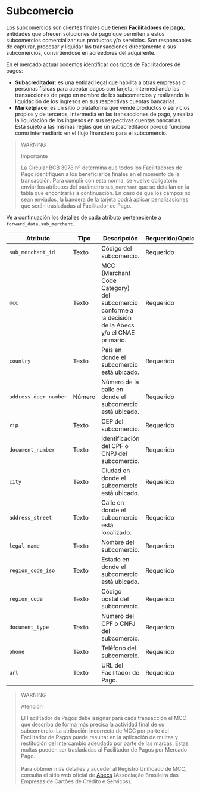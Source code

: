 # Subcomercio

Los subcomercios son clientes finales que tienen **Facilitadores de pago**, entidades que ofrecen soluciones de pago que permiten a estos subcomercios comercializar sus productos y/o servicios. Son responsables de capturar, procesar y liquidar las transacciones directamente a sus subcomercios, convirtiéndose en acreedores del adquirente.

En el mercado actual podemos identificar dos tipos de Facilitadores de pagos:

- **Subacreditador:** es una entidad legal que habilita a otras empresas o personas físicas para aceptar pagos con tarjeta, intermediando las transacciones de pago en nombre de los subcomercios y realizando la liquidación de los ingresos en sus respectivas cuentas bancarias.
- **Marketplace:** es un sitio o plataforma que vende productos o servicios propios y de terceros, intermedia en las transacciones de pago, y realiza la liquidación de los ingresos en sus respectivas cuentas bancarias. Está sujeto a las mismas reglas que un subacreditador porque funciona como intermediario en el flujo financiero para el subcomercio.

> WARNING
>
> Importante
>
> La Circular BCB 3978 nº determina que todos los Facilitadores de Pago identifiquen a los beneficiarios finales en el momento de la transacción. Para cumplir con esta norma, se vuelve obligatorio enviar los atributos del parámetro `sub_merchant` que se detallan en la tabla que encontrarás a continuación. En caso de que los campos no sean enviados, la bandera de la tarjeta podrá aplicar penalizaciones que serán trasladadas al Facilitador de Pago.

Ve a continuación los detalles de cada atributo perteneciente a `forward_data.sub_merchant`.

| Atributo | Tipo | Descripción | Requerido/Opcional | Ejemplo |
|---|---|---|---|---|
| `sub_merchant_id` | Texto | Código del subcomercio. | Requerido | 123123 |
| `mcc` | Texto | MCC (Merchant Code Category) del subcomercio conforme a la decisión de la Abecs y/o el CNAE primario. | Requerido | 5462 |
| `country` | Texto | País en donde el subcomercio está ubicado. | Requerido | BRA |
| `address_door_number` | Número | Número de la calle en donde el subcomercio está ubicado. | Requerido | 1 |
| `zip` | Texto | CEP del subcomercio. | Requerido | 2222222 |
| `document_number` | Texto | Identificación del CPF o CNPJ del subcomercio. | Requerido | 222222222222222 |
| `city` | Texto | Ciudad en donde el subcomercio está ubicado. | Requerido | SÃO PAULO |
| `address_street` | Texto | Calle en donde el subcomercio está localizado. | Requerido | RUA A |
| `legal_name` | Texto | Nombre del subcomercio. | Requerido | LOJINHA DO ZÉ |
| `region_code_iso` | Texto | Estado en donde el subcomercio está ubicado. | Requerido | BR-MG |
| `region_code` | Texto | Código postal del subcomercio. | Requerido | BR |
| `document_type` | Texto | Número del CPF o CNPJ del subcomercio. | Requerido | CNPJ |
| `phone` | Texto | Teléfono del subcomercio. | Requerido | 123123123 |
| `url` | Texto | URL del Facilitador de Pago. | Requerido | www.nomedofacilitador.com.br |

> WARNING
>
> Atención
>
> El Facilitador de Pagos debe asignar para cada transacción el MCC que describa de forma más precisa la actividad final de su subcomercio. La atribución incorrecta de MCC por parte del Facilitador de Pagos puede resultar en la aplicación de multas y restitución del intercambio adeudado por parte de las marcas. Estas multas pueden ser trasladadas al Facilitador de Pagos por Mercado Pago.<br><br>Para obtener más detalles y acceder al Registro Unificado de MCC, consulta el sitio web oficial de [Abecs](https://www.abecs.org.br/consulta-mcc-individual) (Associação Brasileira das Empresas de Cartões de Crédito e Serviços).